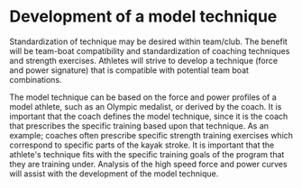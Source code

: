 # Development of a model technique

Standardization of technique may be desired within team/club. The benefit will be team-boat compatibility and standardization of coaching techniques and strength exercises. Athletes will strive to develop a technique (force and power signature) that is compatible with potential team boat combinations.

The model technique can be based on the force and power profiles of a model athlete, such as an Olympic medalist, or derived by the coach. It is important that the coach defines the model technique, since it is the coach that prescribes the specific training based upon that technique. As an example; coaches often prescribe specific strength training exercises which correspond to specific parts of the kayak stroke. It is important that the athlete's technique fits with the specific training goals of the program that they are training under. Analysis of the high speed force and power curves will assist with the development of the model technique.